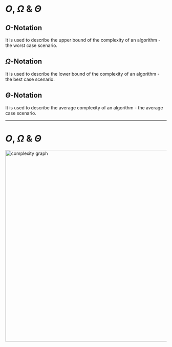 
# $O$, $\Omega$ & $\Theta$

<div v-click>

## $O$-Notation

It is used to describe the upper bound of the complexity of an algorithm - the worst case scenario.

</div>

<div v-click="2">

## $\Omega$-Notation

It is used to describe the lower bound of the complexity of an algorithm - the best case scenario.

</div>

<div v-click="3">

## $\Theta$-Notation

It is used to describe the average complexity of an algorithm - the average case scenario.

</div>

---

# $O$, $\Omega$ & $\Theta$

<img src="theta.webp" alt="complexity graph" style="height: 600px">



